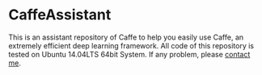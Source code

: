 # CaffeAssistant
This is an assistant repository of Caffe to help you easily use Caffe, an extremely efficient deep learning framework. All code of this repository is tested on Ubuntu 14.04LTS 64bit System. If any problem, please [contact me](1099361041@qq.com).
